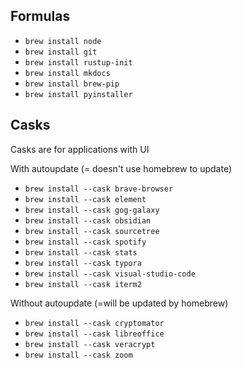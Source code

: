 
## Formulas
- `brew install node`
- `brew install git`
- `brew install rustup-init`
- `brew install mkdocs`
- `brew install brew-pip`
- `brew install pyinstaller`

## Casks
Casks are for applications with UI

With autoupdate (= doesn't use homebrew to update)
- `brew install --cask brave-browser`
- `brew install --cask element`
- `brew install --cask gog-galaxy`
- `brew install --cask obsidian`
- `brew install --cask sourcetree`
- `brew install --cask spotify`
- `brew install --cask stats`
- `brew install --cask typora`
- `brew install --cask visual-studio-code`
- `brew install --cask iterm2`

Without autoupdate (=will be updated by homebrew)
- `brew install --cask cryptomator`
- `brew install --cask libreoffice`
- `brew install --cask veracrypt`
- `brew install --cask zoom`











